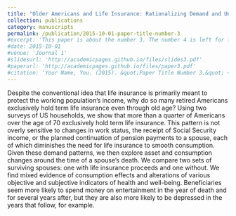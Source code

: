 ```yaml
---
title: "Older Americans and Life Insurance: Rationalizing Demand and Understanding Payout Utilization Among Surviving Spouses"
collection: publications
category: manuscripts
permalink: /publication/2015-10-01-paper-title-number-3
#excerpt: 'This paper is about the number 3. The number 4 is left for future work.'
#date: 2015-10-01
#venue: 'Journal 1'
#slidesurl: 'http://academicpages.github.io/files/slides3.pdf'
#paperurl: 'http://academicpages.github.io/files/paper3.pdf'
#citation: 'Your Name, You. (2015). &quot;Paper Title Number 3.&quot; <i>Journal 1</i>. 1(3).'
---
```


Despite the conventional idea that life insurance is primarily meant to protect the
working population’s income, why do so many retired Americans exclusively hold term
life insurance even through old age? Using two surveys of US households, we show
that more than a quarter of Americans over the age of 70 exclusively hold term life
insurance. This pattern is not overly sensitive to changes in work status, the receipt of
Social Security income, or the planned continuation of pension payments to a spouse,
each of which diminishes the need for life insurance to smooth consumption. Given
these demand patterns, we then explore asset and consumption changes around the
time of a spouse’s death. We compare two sets of surviving spouses: one with life
insurance proceeds and one without. We find mixed evidence of consumption effects
and alterations of various objective and subjective indicators of health and well-being.
Beneficiaries seem more likely to spend money on entertainment in the year of death
and for several years after, but they are also more likely to be depressed in the years
that follow, for example.